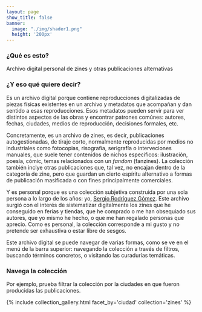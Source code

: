 ```yaml
---
layout: page
show_title: false
banner:
  image: "./img/shader1.png"
  height: '200px'
---
```


### ¿Qué es esto?

Archivo digital personal de zines y otras publicaciones alternativas

### ¿Y eso qué quiere decir?

Es un archivo digital porque contiene reproducciones digitalizadas de piezas físicas existentes en un archivo y metadatos que acompañan y dan sentido a esas reproducciones. Esos metadatos pueden servir para ver distintos aspectos de las obras y encontrar patrones comúnes: autores, fechas, ciudades, medios de reproducción, decisiones formales, etc.

Concretamente, es un archivo de zines, es decir, publicaciones autogestionadas, de tiraje corto, normalmente reproducidas por medios no industriales como fotocopias, risografía, serigrafía o interveciones manuales, que suele tener contenidos de nichos específicos: ilustración, poesía, cómic, temas relacionados con un *fandom* (fanzines). La colección también inclye otras publicaciones que, tal vez, no encajan dentro de la categoría de zine, pero que guardan un cierto espíritu alternativo a formas de publicación masificada o con fines principalmente comerciales.

Y es personal porque es una colección subjetiva construida por una sola persona a lo largo de los años: yo, <a href="https://srsergiorodriguez.github.io/" target="_blank">Sergio Rodríguez Gómez</a>. Este archivo surgió con el interés de sistematizar digitalmente los zines que he conseguido en ferias y tiendas, que he comprado o me han obsequiado sus autores, que yo mismo he hecho, o que me han regalado personas que aprecio. Como es personal, la colección corresponde a mi gusto y no pretende ser exhaustiva o estar libre de sesgos.

Este archivo digital se puede navegar de varias formas, como se ve en el menú de la barra superior: navegando la colección a través de filtros, buscando términos concretos, o visitando las curadurías temáticas.

### Navega la colección

Por ejemplo, prueba filtrar la colección por la ciudades en que fueron producidas las publicaciones.

{% include collection_gallery.html facet_by='ciudad' collection='zines' %}
